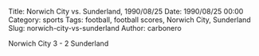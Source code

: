 Title: Norwich City vs. Sunderland, 1990/08/25
Date: 1990/08/25 00:00
Category: sports
Tags: football, football scores, Norwich City, Sunderland
Slug: norwich-city-vs-sunderland
Author: carbonero


Norwich City 3 - 2 Sunderland
